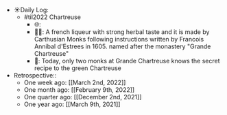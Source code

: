 - ☀️Daily Log:
    - #til2022 Chartreuse
        - 🌐:
        - 💁‍♂️: A french liqueur with strong herbal taste and it is made by Carthusian Monks following instructions written by Francois Annibal d'Estrees in 1605. named after the monastery "Grande Chartreuse"
        - 🤔: Today, only two monks at Grande Chartreuse knows the secret recipe to the green Chartreuse
- Retrospective::
    - One week ago: [[March 2nd, 2022]]
    - One month ago: [[February 9th, 2022]]
    - One quarter ago: [[December 2nd, 2021]]
    - One year ago: [[March 9th, 2021]]
